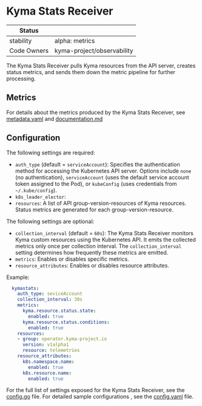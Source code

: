 # Kyma Stats Receiver


| Status      |                            |
|-------------|----------------------------|
| stability   | alpha: metrics             |
| Code Owners | kyma-project/observability |

The Kyma Stats Receiver pulls Kyma resources from the API server, creates status metrics, and sends them down the metric pipeline for further processing.

## Metrics

For details about the metrics produced by the Kyma Stats Receiver, see [metadata.yaml](./metadata.yaml) and [documentation.md](./documentation.md)

## Configuration

The following settings are required:

- `auth_type` (default = `serviceAccount`): Specifies the authentication method for accessing the Kubernetes API server.
   Options include `none` (no authentication), `serviceAccount` (uses the default service account token assigned to the Pod), or `kubeConfig` (uses credentials from `~/.kube/config`).
- `k8s_leader_elector`: <reference k8s leader elector extension>
- `resources`: A list of API group-version-resources of Kyma resources. Status metrics are generated for each group-version-resource.

The following settings are optional:

- `collection_interval` (default = `60s`): The Kyma Stats Receiver monitors Kyma custom resources using the Kubernetes API. It emits the collected metrics only once per collection interval. The `collection_interval` setting determines how frequently these metrics are emitted.
- `metrics`: Enables or disables specific metrics.
- `resource_attributes`: Enables or disables resource attributes.

Example:

```yaml
  kymastats:
    auth_type: seviceAccount
    collection_interval: 30s
    metrics:
      kyma.resource.status.state:
        enabled: true
      kyma.resource.status.conditions:
        enabled: true
    resources:
    - group: operator.kyma-project.io
      version: v1alpha1
      resource: telemetries
    resource_attributes:
      k8s.namespace.name:
        enabled: true
      k8s.resource.name:
        enabled: true
```

For the full list of settings exposed for the Kyma Stats Receiver, see the [config.go](./config.go) file.
For detailed sample configurations , see the [config.yaml](./testdata/config.yaml) file.
